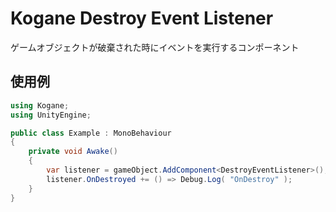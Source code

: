 # Kogane Destroy Event Listener

ゲームオブジェクトが破棄された時にイベントを実行するコンポーネント

## 使用例

```csharp
using Kogane;
using UnityEngine;

public class Example : MonoBehaviour
{
    private void Awake()
    {
        var listener = gameObject.AddComponent<DestroyEventListener>();
        listener.OnDestroyed += () => Debug.Log( "OnDestroy" );
    }
}
```
